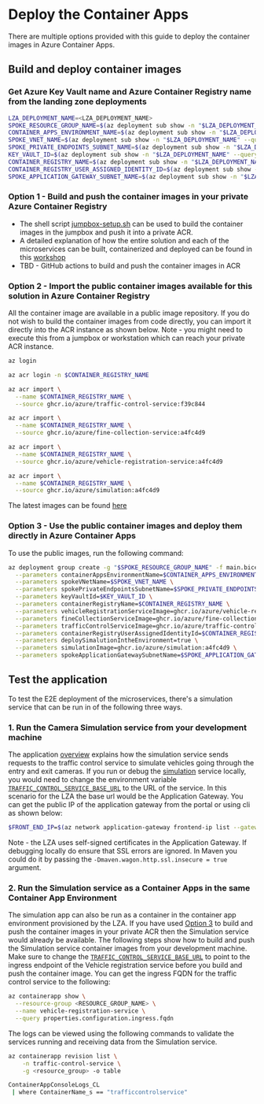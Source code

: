 # Deploy the Container Apps

There are multiple options provided with this guide to deploy the container images in Azure Container Apps.

## Build and deploy container images

### Get Azure Key Vault name and Azure Container Registry name from the landing zone deployments

```bash
LZA_DEPLOYMENT_NAME=<LZA_DEPLOYMENT_NAME>
SPOKE_RESOURCE_GROUP_NAME=$(az deployment sub show -n "$LZA_DEPLOYMENT_NAME" --query properties.outputs.spokeResourceGroupName.value -o tsv)
CONTAINER_APPS_ENVIRONMENT_NAME=$(az deployment sub show -n "$LZA_DEPLOYMENT_NAME" --query properties.outputs.containerAppsEnvironmentName.value -o tsv)
SPOKE_VNET_NAME=$(az deployment sub show -n "$LZA_DEPLOYMENT_NAME" --query properties.outputs.spokeVnetName.value -o tsv)
SPOKE_PRIVATE_ENDPOINTS_SUBNET_NAME=$(az deployment sub show -n "$LZA_DEPLOYMENT_NAME" --query properties.outputs.spokePrivateEndpointsSubnetName.value -o tsv)
KEY_VAULT_ID=$(az deployment sub show -n "$LZA_DEPLOYMENT_NAME" --query properties.outputs.keyVaultId.value -o tsv)
CONTAINER_REGISTRY_NAME=$(az deployment sub show -n "$LZA_DEPLOYMENT_NAME" --query properties.outputs.containerRegistryName.value -o tsv)
CONTAINER_REGISTRY_USER_ASSIGNED_IDENTITY_ID=$(az deployment sub show -n "$LZA_DEPLOYMENT_NAME" --query properties.outputs.containerRegistryUserAssignedIdentityId.value -o tsv)
SPOKE_APPLICATION_GATEWAY_SUBNET_NAME=$(az deployment sub show -n "$LZA_DEPLOYMENT_NAME" --query properties.outputs.spokeApplicationGatewaySubnetName.value -o tsv)
```

### Option 1 - Build and push the container images in your private Azure Container Registry

* The shell script [jumpbox-setup.sh](../jumpbox-setup.sh) can be used to build the container images in the jumpbox and push it into a private ACR.
* A detailed explanation of how the entire solution and each of the microservices can be built, containerized and deployed can be found in this [workshop](https://azure.github.io/java-aks-aca-dapr-workshop/modules/05-assignment-5-aks-aca/02-aca/1-aca-instructions.html#generate-docker-images-for-applications-and-push-them-to-acr)
* TBD - GitHub actions to build and push the container images in ACR

### Option 2 - Import the public container images available for this solution in Azure Container Registry

All the container image are available in a public image repository. If you do not wish to build the container images from code directly, you can import it directly into the ACR instance as shown below. Note - you might need to execute this from a jumpbox or workstation which can reach your private ACR instance.

```bash
az login

az acr login -n $CONTAINER_REGISTRY_NAME

az acr import \
  --name $CONTAINER_REGISTRY_NAME \
  --source ghcr.io/azure/traffic-control-service:f39c844

az acr import \
  --name $CONTAINER_REGISTRY_NAME \
  --source ghcr.io/azure/fine-collection-service:a4fc4d9

az acr import \
  --name $CONTAINER_REGISTRY_NAME \
  --source ghcr.io/azure/vehicle-registration-service:a4fc4d9

az acr import \
  --name $CONTAINER_REGISTRY_NAME \
  --source ghcr.io/azure/simulation:a4fc4d9
```

The latest images can be found [here](https://github.com/orgs/Azure/packages?repo_name=java-aks-aca-dapr-workshop)

### Option 3 - Use the public container images and deploy them directly in Azure Container Apps

To use the public images, run the following command:

```bash
az deployment group create -g "$SPOKE_RESOURCE_GROUP_NAME" -f main.bicep -p main.parameters.jsonc \
  --parameters containerAppsEnvironmentName=$CONTAINER_APPS_ENVIRONMENT_NAME \
  --parameters spokeVNetName=$SPOKE_VNET_NAME \
  --parameters spokePrivateEndpointsSubnetName=$SPOKE_PRIVATE_ENDPOINTS_SUBNET_NAME \
  --parameters keyVaultId=$KEY_VAULT_ID \
  --parameters containerRegistryName=$CONTAINER_REGISTRY_NAME \
  --parameters vehicleRegistrationServiceImage=ghcr.io/azure/vehicle-registration-service:a4fc4d9 \
  --parameters fineCollectionServiceImage=ghcr.io/azure/fine-collection-service:a4fc4d9 \
  --parameters trafficControlServiceImage=ghcr.io/azure/traffic-control-service:f39c844 \
  --parameters containerRegistryUserAssignedIdentityId=$CONTAINER_REGISTRY_USER_ASSIGNED_IDENTITY_ID \
  --parameters deploySimalutionIntheEnvironment=true \
  --parameters simulationImage=ghcr.io/azure/simulation:a4fc4d9 \
  --parameters spokeApplicationGatewaySubnetName=$SPOKE_APPLICATION_GATEWAY_SUBNET_NAME
```

## Test the application

To test the E2E deployment of the microservices, there's a simulation service that can be run in of the following three ways.

### 1. Run the Camera Simulation service from your development machine

The application [overview](../README.md) explains how the simulation service sends requests to the traffic control service to simulate vehicles going through the entry and exit cameras. If you run or debug the [simulation](https://github.com/Azure/java-aks-aca-dapr-workshop/tree/e2e-flow/Simulation) service locally, you would need to change the environment variable [`TRAFFIC_CONTROL_SERVICE_BASE_URL`](https://github.com/Azure/java-aks-aca-dapr-workshop/blob/e2e-flow/Simulation/src/main/resources/application.yml#L25) to the URL of the service. In this scenario for the LZA the base url would be the Application Gateway. You can get the public IP of the application gateway from the portal or using cli as shown below:

```bash
$FRONT_END_IP=$(az network application-gateway frontend-ip list --gateway-name <replacewithgatewayname> --resource-group <replacewithresourcegroup>)
```

Note - the LZA uses self-signed certificates in the Application Gateway. If debugging locally do ensure that SSL errors are ignored. In Maven you could do it by passing the `-Dmaven.wagon.http.ssl.insecure = true` argument.

### 2. Run the Simulation service as a Container Apps in the same Container App Environment

The simulation app can also be run as a container in the container app environment provisioned by the LZA. If you have used [Option 3](#option-3---use-the-public-container-images-and-deploy-them-directly-in-azure-container-apps) to build and push the container images in your private ACR then the Simulation service would already be available. The following steps show how to build and push the Simulation service container images from your development machine. Make sure to change the [`TRAFFIC_CONTROL_SERVICE_BASE_URL`](https://github.com/Azure/java-aks-aca-dapr-workshop/blob/e2e-flow/Simulation/src/main/resources/application.yml#L25) to point to  the ingress endpoint of the Vehicle registration service before you build and push the container image. You can get the ingress FQDN for the traffic control service to the following:

```bash
az containerapp show \
  --resource-group <RESOURCE_GROUP_NAME> \
  --name vehicle-registration-service \
  --query properties.configuration.ingress.fqdn
```

The logs can be viewed using the following commands to validate the services running and receiving data from the Simulation service.

```bash
az containerapp revision list \
    -n traffic-control-service \
    -g <resource_group> -o table
```

```bash
ContainerAppConsoleLogs_CL
 | where ContainerName_s == "trafficcontrolservice"
```
